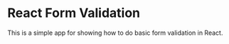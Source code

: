 # React Form Validation

This is a simple app for showing how to do basic form validation in React.
